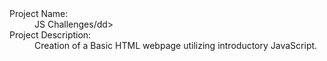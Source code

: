 <dl>
  <dt>Project Name:</dt>
  <dd>JS Challenges/dd>

  <dt>Project Description:</dt>
  <dd>Creation of a Basic HTML webpage utilizing introductory JavaScript.</dd>
  
</dd>
</dl>